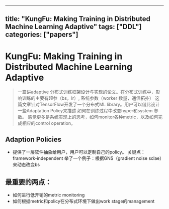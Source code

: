 <!--
 * @Author: vihowe
 * @Date: 2022-01-15 22:24:01
 * @LastEditTime: 2022-01-15 23:38:38
 * @FilePath: /myBlog/content/posts/kungfu/index.md
-->
---
title: "KungFu: Making Training in Distributed Machine Learning Adaptive"
tags: ["DDL"]
categories: ["papers"]
---
# KungFu: Making Training in Distributed Machine Learning Adaptive

> 一篇讲adaptive 分布式训练框架设计与实现的论文。在分布式训练中，影响训练的主要有超参（bs，lr）,
系统参数（worker 数量，通信拓扑）
这篇文章针对TensorFlow开发了一个分布式ML library。用户可以借此设计一些Adaptation Policy来描述
如何在训练过程中改变hyper和system 参数。
感觉更多是系统实现上的思考，如何monitor各种metric，以及如何完成相应的control operation。

## Adaption Policies
- 提供了一层软件抽象给用户，用户可以定制自己的policy。
关键点：framework-independent
举了一个例子：根据GNS（gradient noise sclae）来动态改变bs

## 最重要的两点：
- 如何进行低开销的metric monitoring
- 如何根据metric和policy在分布式环境下做出work stage的management